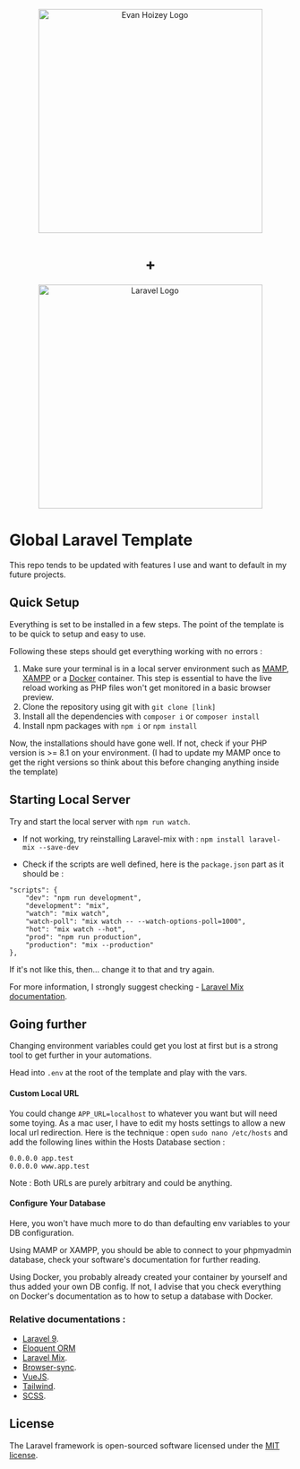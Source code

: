 <p align="center"><img src="https://gist.githubusercontent.com/evanhzg/7e9f3d9dd686bd93f7d86b7b17d7be84/raw/f0be910fea1bbeb24e1ec31ee548d21d064b24c1/evan-dev-logo.svg" width="400" alt="Evan Hoizey Logo"></p>
<h1 align="center">+</h1>
<p align="center"><img src="https://raw.githubusercontent.com/laravel/art/master/logo-lockup/5%20SVG/2%20CMYK/1%20Full%20Color/laravel-logolockup-cmyk-red.svg" width="400" alt="Laravel Logo"></p>


# Global Laravel Template

This repo tends to be updated with features I use and want to default in my future projects.

## Quick Setup

Everything is set to be installed in a few steps. The point of the template is to be quick to setup and easy to use.

Following these steps should get everything working with no errors :

1. Make sure your terminal is in a local server environment such as [MAMP](https://www.mamp.info/en), [XAMPP](https://www.apachefriends.org/) or a [Docker](https://www.docker.com/) container. This step is essential to have the live reload working as PHP files won't get monitored in a basic browser preview.
2. Clone the repository using git with ```git clone [link]```
3. Install all the dependencies with ```composer i``` or ```composer install```
4. Install npm packages with ```npm i``` or ```npm install```

Now, the installations should have gone well. If not, check if your PHP version is >= 8.1 on your environment. (I had to update my MAMP once to get the right versions so think about this before changing anything inside the template)

## Starting Local Server

Try and start the local server with ```npm run watch```.

- If not working, try reinstalling Laravel-mix with :
```npm install laravel-mix --save-dev```

- Check if the scripts are well defined, here is the ```package.json``` part as it should be :
```
"scripts": {
    "dev": "npm run development",
    "development": "mix",
    "watch": "mix watch",
    "watch-poll": "mix watch -- --watch-options-poll=1000",
    "hot": "mix watch --hot",
    "prod": "npm run production",
    "production": "mix --production"
},
  ```

If it's not like this, then... change it to that and try again.

For more information, I strongly suggest checking - [Laravel Mix documentation](https://laravel-mix.com/docs/6.0/installation).

## Going further

Changing environment variables could get you lost at first but is a strong tool to get further in your automations.

Head into ```.env``` at the root of the template and play with the vars.

#### Custom Local URL
You could change ```APP_URL=localhost``` to whatever you want but will need some toying. As a mac user, I have to edit my hosts settings to allow a new local url redirection.
Here is the technique : open ```sudo nano /etc/hosts``` and add the following lines within the Hosts Database section :
```
0.0.0.0 app.test
0.0.0.0 www.app.test
```
Note : Both URLs are purely arbitrary and could be anything.

#### Configure Your Database

Here, you  won't  have much more to do than defaulting env variables to your DB configuration.

Using MAMP or XAMPP, you should be able to connect to your phpmyadmin database, check your software's documentation for further reading.

Using Docker, you probably already created your container by yourself and thus added your own DB config. If not, I advise that you check everything on Docker's documentation as to how to setup a database with Docker.

### Relative documentations :

- [Laravel 9](https://laravel.com).
- [Eloquent ORM](https://laravel.com/docs/9.x/eloquent)
- [Laravel Mix](https://laravel-mix.com).
- [Browser-sync](https://laravel-mix.com/docs/4.0/browsersync).
- [VueJS](https://vuejs.org/guide/introduction.html).
- [Tailwind](https://tailwindcss.com/docs/installation).
- [SCSS](https://sass-lang.com/documentation/).


## License

The Laravel framework is open-sourced software licensed under the [MIT license](https://opensource.org/licenses/MIT).
